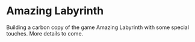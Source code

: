 # Amazing Labyrinth

Building a carbon copy of the game Amazing Labyrinth with some special touches. More details to come.  